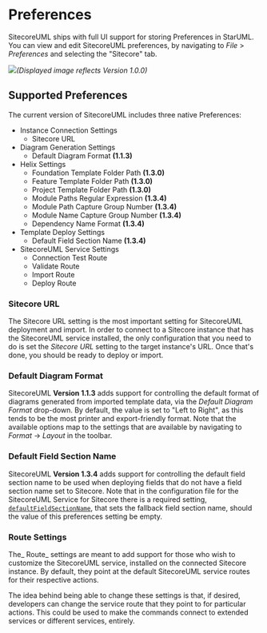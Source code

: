 # Preferences

SitecoreUML ships with full UI support for storing Preferences in StarUML. You can view and edit SitecoreUML preferences, by navigating to _File_ &gt; _Preferences_ and selecting the "Sitecore" tab.

![](https://github.com/zkniebel/SitecoreUML/blob/master/Documentation/assets/StarUML-Preferences.png?raw=true)_\(Displayed image reflects Version 1.0.0\)_

## Supported Preferences

The current version of SitecoreUML includes three native Preferences:

* Instance Connection Settings
  * Sitecore URL
* Diagram Generation Settings
  * Default Diagram Format **\(1.1.3\)**
* Helix Settings
  * Foundation Template Folder Path **\(1.3.0\)**
  * Feature Template Folder Path **\(1.3.0\)**
  * Project Template Folder Path **\(1.3.0\)**
  * Module Paths Regular Expression **\(1.3.4\)**
  * Module Path Capture Group Number **\(1.3.4\)**
  * Module Name Capture Group Number **\(1.3.4\)**
  * Dependency Name Format **\(1.3.4\)**
* Template Deploy Settings
  * Default Field Section Name **\(1.3.4\)**
* SitecoreUML Service Settings
  * Connection Test Route
  * Validate Route
  * Import Route
  * Deploy Route

### Sitecore URL

The Sitecore URL setting is the most important setting for SitecoreUML deployment and import. In order to connect to a Sitecore instance that has the SitecoreUML service installed, the only configuration that you need to do is set the _Sitecore URL_ setting to the target instance's URL. Once that's done, you should be ready to deploy or import.

### Default Diagram Format

SitecoreUML **Version 1.1.3** adds support for controlling the default format of diagrams generated from imported template data, via the _Default Diagram Format_ drop-down. By default, the value is set to "Left to Right", as this tends to be the most printer and export-friendly format. Note that the available options map to the settings that are available by navigating to _Format_ -&gt; _Layout_ in the toolbar.

### Default Field Section Name

SitecoreUML **Version 1.3.4** adds support for controlling the default field section name to be used when deploying fields that do not have a field section name set to Sitecore. Note that in the configuration file for the SitecoreUML Service for Sitecore there is a required setting, [`defaultFieldSectionName`](/guide/sitecore-configuration.md#defaultfieldsectionname), that sets the fallback field section name, should the value of this preferences setting be empty.

### Route Settings

The_ Route_ settings are meant to add support for those who wish to customize the SitecoreUML service, installed on the connected Sitecore instance. By default, they point at the default SitecoreUML service routes for their respective actions.

The idea behind being able to change these settings is that, if desired, developers can change the service route that they point to for particular actions. This could be used to make the commands connect to extended services or different services, entirely.


